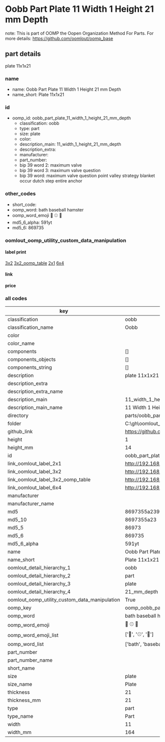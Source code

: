 # Oobb Part Plate 11 Width 1 Height 21 mm Depth  

note: This is part of OOMP the Oopen Organization Method For Parts. For more details: https://github.com/oomlout/oomp_base

##  part details
  



plate 11x1x21



### name
* name: Oobb Part Plate 11 Width 1 Height 21 mm Depth
* name_short: Plate 11x1x21 
### id
* oomp_id: oobb_part_plate_11_width_1_height_21_mm_depth
  * classification: oobb
  * type: part
  * size: plate
  * color: 
  * description_main: 11_width_1_height_21_mm_depth
  * description_extra: 
  * manufacturer: 
  * part_number: 
  * bip 39 word 2: maximum valve
  * bip 39 word 3: maximum valve question
  * bip 39 word: maximum valve question point valley strategy blanket occur dutch step entire anchor

### other_codes
* short_code: 
* oomp_word: bath baseball hamster
* oomp_word_emoji :bath: :baseball: :hamster:
* md5_6_alpha: 591yt
* md5_6: 869735






### oomlout_oomp_utility_custom_data_manipulation
#### label print
[3x2](http://192.168.1.245:1112/?label=oomp%20591yt)
[3x2_oomp_table](http://192.168.1.108:1112/?label=oomp%20591yt)
[2x1](http://192.168.1.242:1112/?label=oomp%20591yt)
[6x4](http://192.168.1.55:1112/?label=oomp%20591yt)    

#### link

                              

#### price







### all codes 
| key | value |  
| --- | --- |  
| classification | oobb |  
| classification_name | Oobb |  
| color |  |  
| color_name |  |  
| components | [] |  
| components_objects | [] |  
| components_string | [] |  
| description | plate 11x1x21 |  
| description_extra |  |  
| description_extra_name |  |  
| description_main | 11_width_1_height_21_mm_depth |  
| description_main_name | 11 Width 1 Height 21 mm Depth |  
| directory | parts/oobb_part_plate_11_width_1_height_21_mm_depth |  
| folder | C:\gh\oomlout_oobb_version_4_generated_parts\things\oobb_part_plate_11_width_1_height_21_mm_depth |  
| github_link | https://github.com/oomlout/oomlout_oomp_part_src/tree/main/parts/oobb_part_plate_11_width_1_height_21_mm_depth |  
| height | 1 |  
| height_mm | 14 |  
| id | oobb_part_plate_11_width_1_height_21_mm_depth |  
| link_oomlout_label_2x1 | http://192.168.1.242:1112/?label=oomp%20591yt |  
| link_oomlout_label_3x2 | http://192.168.1.245:1112/?label=oomp%20591yt |  
| link_oomlout_label_3x2_oomp_table | http://192.168.1.108:1112/?label=oomp%20591yt |  
| link_oomlout_label_6x4 | http://192.168.1.55:1112/?label=oomp%20591yt |  
| manufacturer |  |  
| manufacturer_name |  |  
| md5 | 8697355a2398c2eb5b787a755f3c444b |  
| md5_10 | 8697355a23 |  
| md5_5 | 86973 |  
| md5_6 | 869735 |  
| md5_6_alpha | 591yt |  
| name | Oobb Part Plate 11 Width 1 Height 21 mm Depth |  
| name_short | Plate 11x1x21  |  
| oomlout_detail_hierarchy_1 | oobb |  
| oomlout_detail_hierarchy_2 | part |  
| oomlout_detail_hierarchy_3 | plate |  
| oomlout_detail_hierarchy_4 | 21_mm_depth |  
| oomlout_oomp_utility_custom_data_manipulation | True |  
| oomp_key | oomp_oobb_part_plate_11_width_1_height_21_mm_depth |  
| oomp_word | bath baseball hamster |  
| oomp_word_emoji | :bath: :baseball: :hamster: |  
| oomp_word_emoji_list | [':bath:', ':baseball:', ':hamster:'] |  
| oomp_word_list | ['bath', 'baseball', 'hamster'] |  
| part_number |  |  
| part_number_name |  |  
| short_name |  |  
| size | plate |  
| size_name | Plate |  
| thickness | 21 |  
| thickness_mm | 21 |  
| type | part |  
| type_name | Part |  
| width | 11 |  
| width_mm | 164 |  
